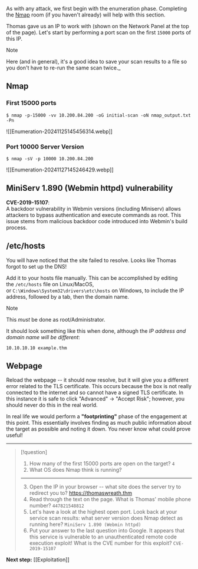 As with any attack, we first begin with the enumeration phase. Completing the [Nmap](https://tryhackme.com/room/furthernmap) room (if you haven't already) will help with this section.

Thomas gave us an IP to work with (shown on the Network Panel at the top of the page). Let's start by performing a port scan on the first `15000` ports of this IP.

> [!note]
> Here (and in general), it's a good idea to save your scan results to a file so you don't have to re-run the same scan twice._

## Nmap

### First 15000 ports

```
$ nmap -p-15000 -vv 10.200.84.200 -oG initial-scan -oN nmap_output.txt -Pn
```

![[Enumeration-20241125145456314.webp]]

### Port 10000 Server Version

```
$ nmap -sV -p 10000 10.200.84.200 
```


![[Enumeration-20241127145246429.webp]]

## MiniServ 1.890 (Webmin httpd) vulnerability 

**CVE-2019-15107**:  
A backdoor vulnerability in Webmin versions (including Miniserv) allows attackers to bypass authentication and execute commands as root. This issue stems from malicious backdoor code introduced into Webmin's build process.

## /etc/hosts

You will have noticed that the site failed to resolve. Looks like Thomas forgot to set up the DNS!

Add it to your hosts file manually. This can be accomplished by editing the `/etc/hosts` file on Linux/MacOS, or `C:\Windows\System32\drivers\etc\hosts` on Windows, to include the IP address, followed by a tab, then the domain name. 

> [!note]
> This _must_ be done as root/Administrator.

It should look something like this when done, although the _IP address and domain name will be different_:

`10.10.10.10 example.thm`

## Webpage

Reload the webpage -- it should now resolve, but it will give you a different error related to the TLS certificate. This occurs because the box is not really connected to the internet and so cannot have a signed TLS certificate. In this instance it is safe to click "Advanced" -> "Accept Risk"; however, you should never do this in the real world.  

In real life we would perform a **"footprinting"** phase of the engagement at this point. This essentially involves finding as much public information about the target as possible and noting it down. You never know what could prove useful!

---

> [!question]
>1. How many of the first 15000 ports are open on the target?
>`4`
>2. What OS does Nmap think is running?
>****
>3. Open the IP in your browser -- what site does the server try to redirect you to?
>https://thomaswreath.thm
>4. Read through the text on the page. What is Thomas' mobile phone number?
>`447821548812`
>5. Let's have a look at the highest open port.  Look back at your service scan results: what server version does Nmap detect as running here? 
> `MiniServ 1.890 (Webmin httpd)`
> 6. Put your answer to the last question into Google. It appears that this service is vulnerable to an unauthenticated remote code execution exploit! What is the CVE number for this exploit?
> `CVE-2019-15107`


**Next step:** [[Exploitation]]




